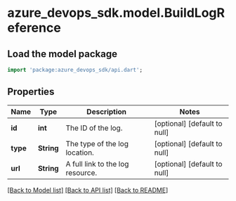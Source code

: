 # azure_devops_sdk.model.BuildLogReference

## Load the model package
```dart
import 'package:azure_devops_sdk/api.dart';
```

## Properties
Name | Type | Description | Notes
------------ | ------------- | ------------- | -------------
**id** | **int** | The ID of the log. | [optional] [default to null]
**type** | **String** | The type of the log location. | [optional] [default to null]
**url** | **String** | A full link to the log resource. | [optional] [default to null]

[[Back to Model list]](../README.md#documentation-for-models) [[Back to API list]](../README.md#documentation-for-api-endpoints) [[Back to README]](../README.md)


